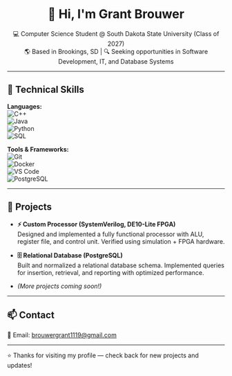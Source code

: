 <h1 align="center">👋 Hi, I'm Grant Brouwer</h1>  

<p align="center">
  💻 Computer Science Student @ South Dakota State University (Class of 2027) <br>
  🌎 Based in Brookings, SD | 🔍 Seeking opportunities in Software Development, IT, and Database Systems <br>
</p>

---

## 🚀 Technical Skills  

**Languages:**  
![C++](https://img.shields.io/badge/C++-00599C?style=for-the-badge&logo=cplusplus&logoColor=white)  
![Java](https://img.shields.io/badge/Java-ED8B00?style=for-the-badge&logo=openjdk&logoColor=white)  
![Python](https://img.shields.io/badge/Python-3776AB?style=for-the-badge&logo=python&logoColor=white)  
![SQL](https://img.shields.io/badge/SQL-336791?style=for-the-badge&logo=postgresql&logoColor=white)  

**Tools & Frameworks:**  
![Git](https://img.shields.io/badge/Git-F05032?style=for-the-badge&logo=git&logoColor=white)  
![Docker](https://img.shields.io/badge/Docker-2496ED?style=for-the-badge&logo=docker&logoColor=white)  
![VS Code](https://img.shields.io/badge/VSCode-0078d7?style=for-the-badge&logo=visualstudiocode&logoColor=white)  
![PostgreSQL](https://img.shields.io/badge/PostgreSQL-336791?style=for-the-badge&logo=postgresql&logoColor=white)  

---

## 🔧 Projects  

- **⚡ Custom Processor (SystemVerilog, DE10-Lite FPGA)**  
  Designed and implemented a fully functional processor with ALU, register file, and control unit. Verified using simulation + FPGA hardware.  

- **🗄️ Relational Database (PostgreSQL)**  
  Built and normalized a relational database schema. Implemented queries for insertion, retrieval, and reporting with optimized performance.  

- *(More projects coming soon!)*  

---

## 📫 Contact  

📧 Email: brouwergrant1119@gmail.com  

---

⭐ Thanks for visiting my profile — check back for new projects and updates!  
